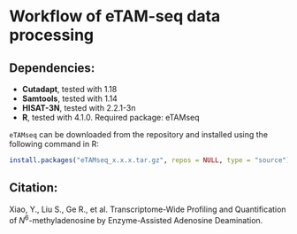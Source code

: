 # Workflow of eTAM-seq data processing

## Dependencies:

- **Cutadapt**, tested with 1.18
- **Samtools**, tested with 1.14
- **HISAT-3N**, tested with 2.2.1-3n
- **R**, tested with 4.1.0. Required package: eTAMseq

`eTAMseq` can be downloaded from the repository and installed using the following command in R:

```R
install.packages("eTAMseq_x.x.x.tar.gz", repos = NULL, type = "source")
```

## Citation:

Xiao, Y., Liu S., Ge R., et al. Transcriptome-Wide Profiling and Quantification of *N*<sup>6</sup>-methyladenosine by Enzyme-Assisted Adenosine Deamination.
